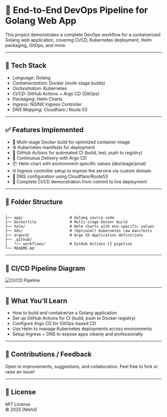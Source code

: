 # 🚀 End-to-End DevOps Pipeline for Golang Web App

This project demonstrates a complete DevOps workflow for a containerized Golang web application, covering CI/CD, Kubernetes deployment, Helm packaging, GitOps, and more.

---

## 🧰 Tech Stack

- *Language*: Golang  
- *Containerization*: Docker (multi-stage builds)  
- *Orchestration*: Kubernetes  
- *CI/CD*: GitHub Actions + Argo CD (GitOps)  
- *Packaging*: Helm Charts  
- *Ingress*: NGINX Ingress Controller  
- *DNS Mapping*: Cloudflare / Route 53  

---

## ✅ Features Implemented

- 🐳 Multi-stage Docker build for optimized container image
- ⚙ Kubernetes manifests for deployment
- 🔄 GitHub Actions for automated CI (build, test, push to registry)
- 🚀 Continuous Delivery with Argo CD
- 📦 Helm chart with environment-specific values (dev/stage/prod)
- 🌐 Ingress controller setup to expose the service via custom domain
- 🔗 DNS configuration using Cloudflare/Route53
- 🔁 Complete CI/CD demonstration from commit to live deployment

---
## 📂 Folder Structure

```plaintext
.
├── app/                     # Golang source code
├── Dockerfile               # Multi-stage Docker build
├── helm/                    # Helm charts with env-specific values
├── k8s/                     # (Optional) Kubernetes raw manifests
├── argocd/                  # Argo CD Application definitions
├── .github/
│   └── workflows/           # GitHub Actions CI pipeline
└── README.md
````
---

## 🔄 CI/CD Pipeline Diagram

![CI/CD Pipeline](/assets/cicdflow.jpg)

---

## 🎯 What You’ll Learn

- How to build and containerize a Golang application
- Set up GitHub Actions for CI (build, push to Docker registry)
- Configure Argo CD for GitOps-based CD
- Use Helm to manage Kubernetes deployments across environments
- Setup Ingress + DNS to expose apps cleanly and professionally

---

## 🤝 Contributions / Feedback

Open to improvements, suggestions, and collaboration. Feel free to fork or raise an issue!

---

## 📜 License

MIT License  
© 2025 [Nikhil]
